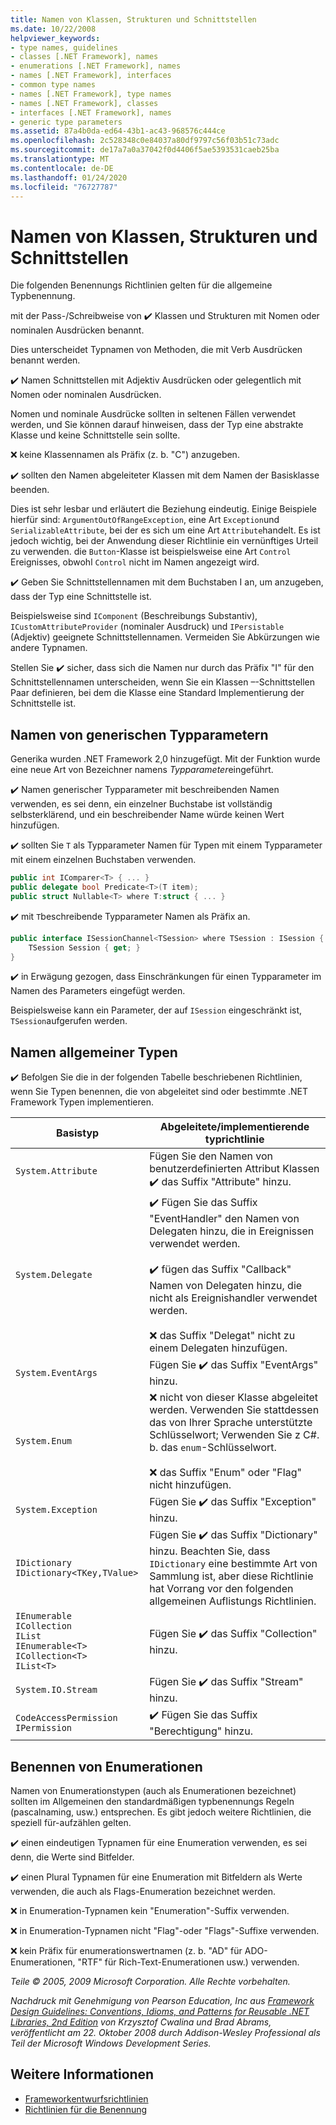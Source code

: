 ```yaml
---
title: Namen von Klassen, Strukturen und Schnittstellen
ms.date: 10/22/2008
helpviewer_keywords:
- type names, guidelines
- classes [.NET Framework], names
- enumerations [.NET Framework], names
- names [.NET Framework], interfaces
- common type names
- names [.NET Framework], type names
- names [.NET Framework], classes
- interfaces [.NET Framework], names
- generic type parameters
ms.assetid: 87a4b0da-ed64-43b1-ac43-968576c444ce
ms.openlocfilehash: 2c528348c0e84037a80df9797c56f03b51c73adc
ms.sourcegitcommit: de17a7a0a37042f0d4406f5ae5393531caeb25ba
ms.translationtype: MT
ms.contentlocale: de-DE
ms.lasthandoff: 01/24/2020
ms.locfileid: "76727787"
---
```

# <a name="names-of-classes-structs-and-interfaces"></a>Namen von Klassen, Strukturen und Schnittstellen
Die folgenden Benennungs Richtlinien gelten für die allgemeine Typbenennung.

 mit der Pass-/Schreibweise von ✔️ Klassen und Strukturen mit Nomen oder nominalen Ausdrücken benannt.

 Dies unterscheidet Typnamen von Methoden, die mit Verb Ausdrücken benannt werden.

 ✔️ Namen Schnittstellen mit Adjektiv Ausdrücken oder gelegentlich mit Nomen oder nominalen Ausdrücken.

 Nomen und nominale Ausdrücke sollten in seltenen Fällen verwendet werden, und Sie können darauf hinweisen, dass der Typ eine abstrakte Klasse und keine Schnittstelle sein sollte.

 ❌ keine Klassennamen als Präfix (z. b. "C") anzugeben.

 ✔️ sollten den Namen abgeleiteter Klassen mit dem Namen der Basisklasse beenden.

 Dies ist sehr lesbar und erläutert die Beziehung eindeutig. Einige Beispiele hierfür sind: `ArgumentOutOfRangeException`, eine Art `Exception`und `SerializableAttribute`, bei der es sich um eine Art `Attribute`handelt. Es ist jedoch wichtig, bei der Anwendung dieser Richtlinie ein vernünftiges Urteil zu verwenden. die `Button`-Klasse ist beispielsweise eine Art `Control` Ereignisses, obwohl `Control` nicht im Namen angezeigt wird.

 ✔️ Geben Sie Schnittstellennamen mit dem Buchstaben I an, um anzugeben, dass der Typ eine Schnittstelle ist.

 Beispielsweise sind `IComponent` (Beschreibungs Substantiv), `ICustomAttributeProvider` (nominaler Ausdruck) und `IPersistable` (Adjektiv) geeignete Schnittstellennamen. Vermeiden Sie Abkürzungen wie andere Typnamen.

 Stellen Sie ✔️ sicher, dass sich die Namen nur durch das Präfix "I" für den Schnittstellennamen unterscheiden, wenn Sie ein Klassen –-Schnittstellen Paar definieren, bei dem die Klasse eine Standard Implementierung der Schnittstelle ist.

## <a name="names-of-generic-type-parameters"></a>Namen von generischen Typparametern
 Generika wurden .NET Framework 2,0 hinzugefügt. Mit der Funktion wurde eine neue Art von Bezeichner namens *Typparameter*eingeführt.

 ✔️ Namen generischer Typparameter mit beschreibenden Namen verwenden, es sei denn, ein einzelner Buchstabe ist vollständig selbsterklärend, und ein beschreibender Name würde keinen Wert hinzufügen.

 ✔️ sollten Sie `T` als Typparameter Namen für Typen mit einem Typparameter mit einem einzelnen Buchstaben verwenden.

```csharp
public int IComparer<T> { ... }
public delegate bool Predicate<T>(T item);
public struct Nullable<T> where T:struct { ... }
```

 ✔️ mit `T`beschreibende Typparameter Namen als Präfix an.

```csharp
public interface ISessionChannel<TSession> where TSession : ISession {
    TSession Session { get; }
}
```

 ✔️ in Erwägung gezogen, dass Einschränkungen für einen Typparameter im Namen des Parameters eingefügt werden.

 Beispielsweise kann ein Parameter, der auf `ISession` eingeschränkt ist, `TSession`aufgerufen werden.

## <a name="names-of-common-types"></a>Namen allgemeiner Typen
 ✔️ Befolgen Sie die in der folgenden Tabelle beschriebenen Richtlinien, wenn Sie Typen benennen, die von abgeleitet sind oder bestimmte .NET Framework Typen implementieren.

|Basistyp|Abgeleitete/implementierende typrichtlinie|
|---------------|------------------------------------------|
|`System.Attribute`|Fügen Sie den Namen von benutzerdefinierten Attribut Klassen ✔️ das Suffix "Attribute" hinzu.|
|`System.Delegate`|✔️ Fügen Sie das Suffix "EventHandler" den Namen von Delegaten hinzu, die in Ereignissen verwendet werden.<br /><br /> ✔️ fügen das Suffix "Callback" Namen von Delegaten hinzu, die nicht als Ereignishandler verwendet werden.<br /><br /> ❌ das Suffix "Delegat" nicht zu einem Delegaten hinzufügen.|
|`System.EventArgs`|Fügen Sie ✔️ das Suffix "EventArgs" hinzu.|
|`System.Enum`|❌ nicht von dieser Klasse abgeleitet werden. Verwenden Sie stattdessen das von Ihrer Sprache unterstützte Schlüsselwort; Verwenden Sie z C#. b. das `enum`-Schlüsselwort.<br /><br /> ❌ das Suffix "Enum" oder "Flag" nicht hinzufügen.|
|`System.Exception`|Fügen Sie ✔️ das Suffix "Exception" hinzu.|
|`IDictionary` <br /> `IDictionary<TKey,TValue>`|Fügen Sie ✔️ das Suffix "Dictionary" hinzu. Beachten Sie, dass `IDictionary` eine bestimmte Art von Sammlung ist, aber diese Richtlinie hat Vorrang vor den folgenden allgemeinen Auflistungs Richtlinien.|
|`IEnumerable` <br /> `ICollection` <br /> `IList` <br /> `IEnumerable<T>` <br /> `ICollection<T>` <br /> `IList<T>`|Fügen Sie ✔️ das Suffix "Collection" hinzu.|
|`System.IO.Stream`|Fügen Sie ✔️ das Suffix "Stream" hinzu.|
|`CodeAccessPermission IPermission`|✔️ Fügen Sie das Suffix "Berechtigung" hinzu.|

## <a name="naming-enumerations"></a>Benennen von Enumerationen
 Namen von Enumerationstypen (auch als Enumerationen bezeichnet) sollten im Allgemeinen den standardmäßigen typbenennungs Regeln (pascalnaming, usw.) entsprechen. Es gibt jedoch weitere Richtlinien, die speziell für-aufzählen gelten.

 ✔️ einen eindeutigen Typnamen für eine Enumeration verwenden, es sei denn, die Werte sind Bitfelder.

 ✔️ einen Plural Typnamen für eine Enumeration mit Bitfeldern als Werte verwenden, die auch als Flags-Enumeration bezeichnet werden.

 ❌ in Enumeration-Typnamen kein "Enumeration"-Suffix verwenden.

 ❌ in Enumeration-Typnamen nicht "Flag"-oder "Flags"-Suffixe verwenden.

 ❌ kein Präfix für enumerationswertnamen (z. b. "AD" für ADO-Enumerationen, "RTF" für Rich-Text-Enumerationen usw.) verwenden.

 *Teile © 2005, 2009 Microsoft Corporation. Alle Rechte vorbehalten.*

 *Nachdruck mit Genehmigung von Pearson Education, Inc aus [Framework Design Guidelines: Conventions, Idioms, and Patterns for Reusable .NET Libraries, 2nd Edition](https://www.informit.com/store/framework-design-guidelines-conventions-idioms-and-9780321545619) von Krzysztof Cwalina und Brad Abrams, veröffentlicht am 22. Oktober 2008 durch Addison-Wesley Professional als Teil der Microsoft Windows Development Series.*

## <a name="see-also"></a>Weitere Informationen

- [Frameworkentwurfsrichtlinien](../../../docs/standard/design-guidelines/index.md)
- [Richtlinien für die Benennung](../../../docs/standard/design-guidelines/naming-guidelines.md)
